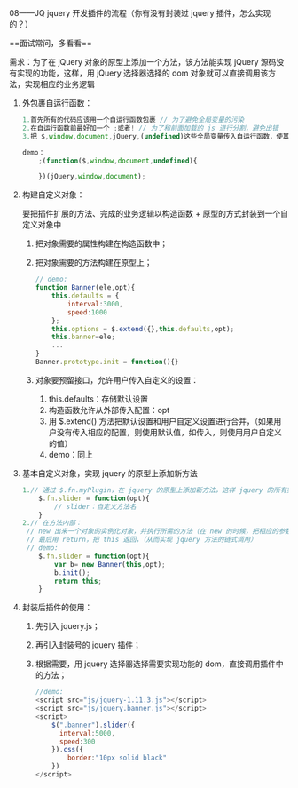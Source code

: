 08——JQ jquery 开发插件的流程（你有没有封装过 jquery 插件，怎么实现的？）

==面试常问，多看看==

需求：为了在 jQuery 对象的原型上添加一个方法，该方法能实现 jQuery 源码没有实现的功能，这样，用 jQuery 选择器选择的 dom 对象就可以直接调用该方法，实现相应的业务逻辑

1. 外包裹自运行函数：

   ```javascript
   1.首先所有的代码应该用一个自运行函数包裹 // 为了避免全局变量的污染
   2.在自运行函数前最好加一个 ;或者! // 为了和前面加载的 js 进行分割，避免出错
   3.把 $,window,document,jQuery,(undefined)这些全局变量传入自运行函数，使其成为局部变量，从而提高执行速度 // 函数执行首先在局部变量查找，若找到了就不会去全局中查找，这样会提高执行速度
   
   demo：
       ;(function($,window,document,undefined){
   
       })(jQuery,window,document);
   ```

2. 构建自定义对象：

   要把插件扩展的方法、完成的业务逻辑以构造函数 + 原型的方式封装到一个自定义对象中

   1. 把对象需要的属性构建在构造函数中；

   2. 把对象需要的方法构建在原型上；

      ```javascript
      // demo:
      function Banner(ele,opt){
          this.defaults = {
              interval:3000,
              speed:1000
          };
          this.options = $.extend({},this.defaults,opt);
          this.banner=ele;
          ...
      }
      Banner.prototype.init = function(){}
      ```

   3. 对象要预留接口，允许用户传入自定义的设置：

      1. this.defaults：存储默认设置
      2. 构造函数允许从外部传入配置：opt
      3. 用 $.extend() 方法把默认设置和用户自定义设置进行合并，（如果用户没有传入相应的配置，则使用默认值，如传入，则使用用户自定义的值）
      4. demo：同上

3. 基本自定义对象，实现 jquery 的原型上添加新方法

   ```javascript
   1.// 通过 $.fn.myPlugin，在 jquery 的原型上添加新方法，这样 jquery 的所有实例化对象都可以调用该方法，实现自定义对象所构建的功能
       $.fn.slider = function(opt){
           // slider：自定义方法名
       }
   2.// 在方法内部：
    // new 出来一个对象的实例化对象，并执行所需的方法（在 new 的时候，把相应的参数传给构造函数）
    // 最后用 return，把 this 返回，（从而实现 jquery 方法的链式调用）
    // demo:
       $.fn.slider = function(opt){
           var b= new Banner(this,opt);
           b.init();
           return this;
       }
   ```

4. 封装后插件的使用：

   1. 先引入 jquery.js；

   2. 再引入封装号的 jquery 插件；

   3. 根据需要，用 jquery 选择器选择需要实现功能的 dom，直接调用插件中的方法；

      ```javascript
      //demo:
      <script src="js/jquery-1.11.3.js"></script>
      <script src="js/jquery.banner.js"></script>
      <script>
          $(".banner").slider({
          	interval:5000,
          	speed:300
          }).css({
              border:"10px solid black"
          })
      </script>
      ```


